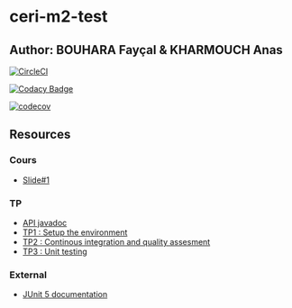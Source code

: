 # ceri-m2-test

## Author: BOUHARA Fayçal & KHARMOUCH Anas

[![CircleCI](https://circleci.com/gh/BouharaFaycal1/ceri-m1-test-2017/tree/master.svg?style=svg)](https://circleci.com/gh/BouharaFaycal1/ceri-m1-test-2017/tree/master)

[![Codacy Badge](https://api.codacy.com/project/badge/Grade/9381d91db603483f955e477dd64d3728)](https://www.codacy.com/app/BouharaFaycal1/ceri-m1-test-2017?utm_source=github.com&amp;utm_medium=referral&amp;utm_content=BouharaFaycal1/ceri-m1-test-2017&amp;utm_campaign=Badge_Grade)

[![codecov](https://codecov.io/gh/BouharaFaycal1/ceri-m1-test-2017/branch/master/graph/badge.svg)](https://codecov.io/gh/BouharaFaycal1/ceri-m1-test-2017)

## Resources

### Cours

- [Slide#1](https://github.com/Faylixe/ceri-m2-test-2017/blob/master/docs/cours.pdf)

### TP

- [API javadoc](http://faylixe.fr/ceri-m1-test-2017/javadoc)
- [TP1 : Setup the environment](https://github.com/Faylixe/ceri-m2-test-2017/blob/master/docs/tp1.md)
- [TP2 : Continous integration and quality assesment](https://github.com/Faylixe/ceri-m2-test-2017/blob/master/docs/tp2.md)
- [TP3 : Unit testing](https://github.com/Faylixe/ceri-m2-test-2017/blob/master/docs/tp3.md)





### External

- [JUnit 5 documentation](http://junit.org/junit5/docs/current/user-guide)
